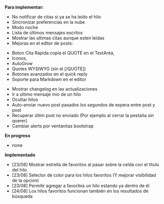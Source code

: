 **Para implementar:**

 * No notificar de citas si ya se ha leído el hilo
 * Sincronizar preferencias en la nube
 * Modo noche
 * Lista de últimos mensajes escritos
 * Mostrar las ultimas citas aunque esten leídas
 * Mejoras en el editor de posts:<br>
  + Boton Cita Rapida copia el QUOTE en el TextArea,
  + Iconos, 
  + AutoGrow
  + Quotes WYSIWYG (sin el [/QUOTE])
  + Botones avanzados en el quick reply
  + Soporte para Markdown en el editor
 * Mostrar changelog en las actualizaciones
 * Ir a ultimo mensaje mio de un hilo
 * Ocultar hilos
 * Auto-enviar nuevo post pasados los segundos de espera entre post y post
 * Recuperar últim post no enviado (Por ejemplo al cerrar la pestaña sin querer)
 * Cambiar alerts por ventanitas bootstrap

**En progreso**
 - none

**Implementado**
 * [23/08] Mostrar estrella de favoritos al pasar sobre la celda con el título del hilo
 * [23/08] Selector de color para los hilos favoritos (Y mejorar visibilidad de la opcion)
 * [23/08] Permitir agregar a favoritos un hilo estando ya dentro de él
 * [24/08] Los hilos favoritos funcionan también en los resultados de búsqueda

